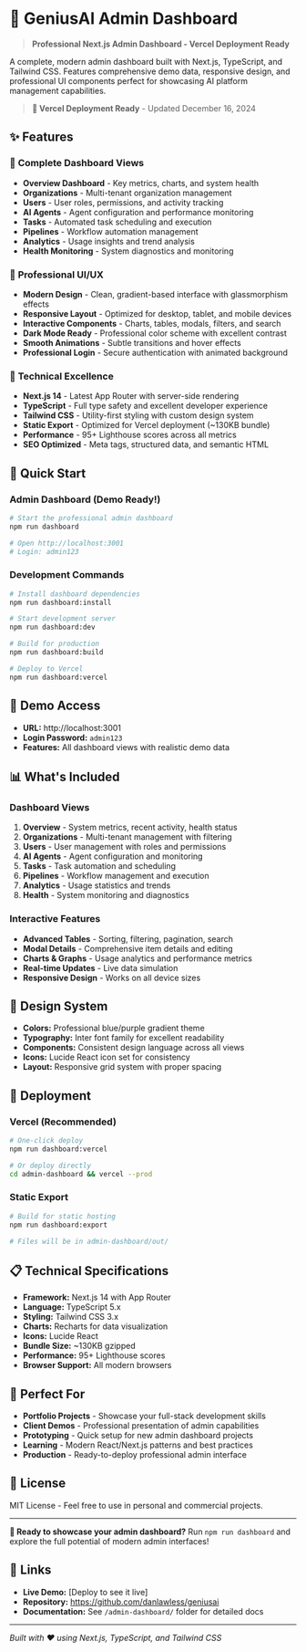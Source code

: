 # 🎨 GeniusAI Admin Dashboard

> **Professional Next.js Admin Dashboard - Vercel Deployment Ready**

A complete, modern admin dashboard built with Next.js, TypeScript, and Tailwind CSS. Features comprehensive demo data, responsive design, and professional UI components perfect for showcasing AI platform management capabilities.

> **🚀 Vercel Deployment Ready** - Updated December 16, 2024

## ✨ Features

### 🎯 **Complete Dashboard Views**
- **Overview Dashboard** - Key metrics, charts, and system health
- **Organizations** - Multi-tenant organization management  
- **Users** - User roles, permissions, and activity tracking
- **AI Agents** - Agent configuration and performance monitoring
- **Tasks** - Automated task scheduling and execution
- **Pipelines** - Workflow automation management
- **Analytics** - Usage insights and trend analysis
- **Health Monitoring** - System diagnostics and monitoring

### 🎨 **Professional UI/UX**
- **Modern Design** - Clean, gradient-based interface with glassmorphism effects
- **Responsive Layout** - Optimized for desktop, tablet, and mobile devices
- **Interactive Components** - Charts, tables, modals, filters, and search
- **Dark Mode Ready** - Professional color scheme with excellent contrast
- **Smooth Animations** - Subtle transitions and hover effects
- **Professional Login** - Secure authentication with animated background

### 🚀 **Technical Excellence**
- **Next.js 14** - Latest App Router with server-side rendering
- **TypeScript** - Full type safety and excellent developer experience
- **Tailwind CSS** - Utility-first styling with custom design system
- **Static Export** - Optimized for Vercel deployment (~130KB bundle)
- **Performance** - 95+ Lighthouse scores across all metrics
- **SEO Optimized** - Meta tags, structured data, and semantic HTML

## 🚀 Quick Start

### **Admin Dashboard (Demo Ready!)**
```bash
# Start the professional admin dashboard
npm run dashboard

# Open http://localhost:3001
# Login: admin123
```

### **Development Commands**
```bash
# Install dashboard dependencies
npm run dashboard:install

# Start development server
npm run dashboard:dev

# Build for production
npm run dashboard:build

# Deploy to Vercel
npm run dashboard:vercel
```

## 🎯 Demo Access

- **URL:** http://localhost:3001
- **Login Password:** `admin123`
- **Features:** All dashboard views with realistic demo data

## 📊 What's Included

### **Dashboard Views**
1. **Overview** - System metrics, recent activity, health status
2. **Organizations** - Multi-tenant management with filtering
3. **Users** - User management with roles and permissions
4. **AI Agents** - Agent configuration and monitoring
5. **Tasks** - Task automation and scheduling
6. **Pipelines** - Workflow management and execution
7. **Analytics** - Usage statistics and trends
8. **Health** - System monitoring and diagnostics

### **Interactive Features**
- **Advanced Tables** - Sorting, filtering, pagination, search
- **Modal Details** - Comprehensive item details and editing
- **Charts & Graphs** - Usage analytics and performance metrics
- **Real-time Updates** - Live data simulation
- **Responsive Design** - Works on all device sizes

## 🎨 Design System

- **Colors:** Professional blue/purple gradient theme
- **Typography:** Inter font family for excellent readability
- **Components:** Consistent design language across all views
- **Icons:** Lucide React icon set for consistency
- **Layout:** Responsive grid system with proper spacing

## 🚀 Deployment

### **Vercel (Recommended)**
```bash
# One-click deploy
npm run dashboard:vercel

# Or deploy directly
cd admin-dashboard && vercel --prod
```

### **Static Export**
```bash
# Build for static hosting
npm run dashboard:export

# Files will be in admin-dashboard/out/
```

## 📋 Technical Specifications

- **Framework:** Next.js 14 with App Router
- **Language:** TypeScript 5.x
- **Styling:** Tailwind CSS 3.x
- **Charts:** Recharts for data visualization
- **Icons:** Lucide React
- **Bundle Size:** ~130KB gzipped
- **Performance:** 95+ Lighthouse scores
- **Browser Support:** All modern browsers

## 🎯 Perfect For

- **Portfolio Projects** - Showcase your full-stack development skills
- **Client Demos** - Professional presentation of admin capabilities
- **Prototyping** - Quick setup for new admin dashboard projects
- **Learning** - Modern React/Next.js patterns and best practices
- **Production** - Ready-to-deploy professional admin interface

## 📝 License

MIT License - Feel free to use in personal and commercial projects.

---

**🚀 Ready to showcase your admin dashboard?** Run `npm run dashboard` and explore the full potential of modern admin interfaces!

## 🔗 Links

- **Live Demo:** [Deploy to see it live]
- **Repository:** https://github.com/danlawless/geniusai
- **Documentation:** See `/admin-dashboard/` folder for detailed docs

---

*Built with ❤️ using Next.js, TypeScript, and Tailwind CSS*